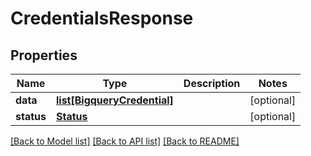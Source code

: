 # CredentialsResponse

## Properties
Name | Type | Description | Notes
------------ | ------------- | ------------- | -------------
**data** | [**list[BigqueryCredential]**](BigqueryCredential.md) |  | [optional] 
**status** | [**Status**](Status.md) |  | [optional] 

[[Back to Model list]](../README.md#documentation-for-models) [[Back to API list]](../README.md#documentation-for-api-endpoints) [[Back to README]](../README.md)

